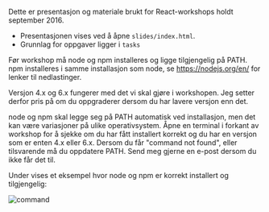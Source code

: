 Dette er presentasjon og materiale brukt for React-workshops holdt september 2016.

- Presentasjonen vises ved å åpne `slides/index.html`.
- Grunnlag for oppgaver ligger i `tasks`

Før workshop må node og npm installeres og ligge tilgjengelig på PATH. npm installeres i samme installasjon som node, se https://nodejs.org/en/ for lenker til nedlastinger.

Versjon 4.x og 6.x fungerer med det vi skal gjøre i workshopen. Jeg setter derfor pris på om du oppgraderer dersom du har lavere versjon enn det.

node og npm skal legge seg på PATH automatisk ved installasjon, men det kan være variasjoner på ulike operativsystem. Åpne en terminal i forkant av workshop for å sjekke om du har fått installert korrekt og du har en versjon som er enten 4.x eller 6.x. Dersom du får "command not found", eller tilsvarende må du oppdatere PATH. Send meg gjerne en e-post dersom du ikke får det til.

Under vises et eksempel hvor node og npm er korrekt installert og tilgjengelig:

![command](https://raw.githubusercontent.com/kmkr/react-ws/master/slides/imgs/terminal.png)
